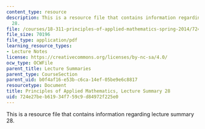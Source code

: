 ```yaml
---
content_type: resource
description: This is a resource file that contains information regarding lecture summary
  28.
file: /courses/18-311-principles-of-applied-mathematics-spring-2014/724e27beb61934f759c9d84972f225e0_MIT18_311S14_Lecture28.pdf
file_size: 70196
file_type: application/pdf
learning_resource_types:
- Lecture Notes
license: https://creativecommons.org/licenses/by-nc-sa/4.0/
ocw_type: OCWFile
parent_title: Lecture Summaries
parent_type: CourseSection
parent_uid: b0f4af16-e53b-c6ca-14ef-05be9e6c8817
resourcetype: Document
title: Principles of Applied Mathematics, Lecture Summary 28
uid: 724e27be-b619-34f7-59c9-d84972f225e0
---
```

This is a resource file that contains information regarding lecture summary 28.